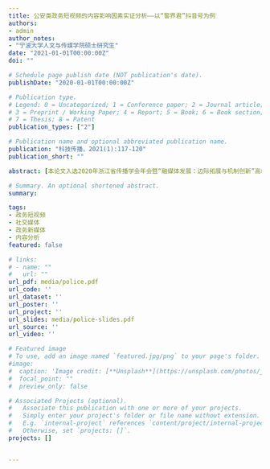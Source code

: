 ```yaml
---
title: 公安类政务短视频的内容影响因素实证分析——以“警界君”抖音号为例
authors:
- admin
author_notes:
- "宁波大学人文与传媒学院硕士研究生"
date: "2021-01-01T00:00:00Z"
doi: ""

# Schedule page publish date (NOT publication's date).
publishDate: "2020-01-01T00:00:00Z"

# Publication type.
# Legend: 0 = Uncategorized; 1 = Conference paper; 2 = Journal article;
# 3 = Preprint / Working Paper; 4 = Report; 5 = Book; 6 = Book section;
# 7 = Thesis; 8 = Patent
publication_types: ["2"]

# Publication name and optional abbreviated publication name.
publication: "科技传播，2021(1):117-120"
publication_short: ""

abstract: [本论文入选2020年浙江省传播学会年会暨“融媒体发展：边际拓展与机制创新”高端论坛]对于公安类政务短视频而言，“新闻资讯”、“形象展示”和“警务风采”等内容能够获取更高的影响力，并且时长控制在17-21秒的短视频更有可能激发公众的点赞、评论和转发行为。公安类短视频的主体部门应当“重视视频内容选择”和“精简视频时长”来提升其政务类短视频的影响力。

# Summary. An optional shortened abstract.
summary: 

tags:
- 政务短视频
- 社交媒体
- 政务新媒体
- 内容分析
featured: false

# links:
# - name: ""
#   url: ""
url_pdf: media/police.pdf
url_code: ''
url_dataset: ''
url_poster: ''
url_project: ''
url_slides: media/police-slides.pdf
url_source: ''
url_video: ''

# Featured image
# To use, add an image named `featured.jpg/png` to your page's folder. 
#image:
#  caption: 'Image credit: [**Unsplash**](https://unsplash.com/photos/jdD8gXaTZsc)'
#  focal_point: ""
#  preview_only: false

# Associated Projects (optional).
#   Associate this publication with one or more of your projects.
#   Simply enter your project's folder or file name without extension.
#   E.g. `internal-project` references `content/project/internal-project/index.md`.
#   Otherwise, set `projects: []`.
projects: []


---
```


